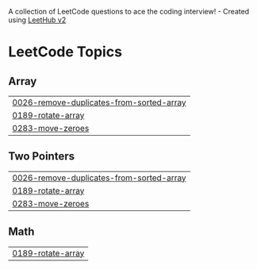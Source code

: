 A collection of LeetCode questions to ace the coding interview! - Created using [LeetHub v2](https://github.com/arunbhardwaj/LeetHub-2.0)
<!---LeetCode Topics Start-->
# LeetCode Topics
## Array
|  |
| ------- |
| [0026-remove-duplicates-from-sorted-array](https://github.com/Harshit-ganesh/Strivers_A2Z/tree/master/0026-remove-duplicates-from-sorted-array) |
| [0189-rotate-array](https://github.com/Harshit-ganesh/Strivers_A2Z/tree/master/0189-rotate-array) |
| [0283-move-zeroes](https://github.com/Harshit-ganesh/Strivers_A2Z/tree/master/0283-move-zeroes) |
## Two Pointers
|  |
| ------- |
| [0026-remove-duplicates-from-sorted-array](https://github.com/Harshit-ganesh/Strivers_A2Z/tree/master/0026-remove-duplicates-from-sorted-array) |
| [0189-rotate-array](https://github.com/Harshit-ganesh/Strivers_A2Z/tree/master/0189-rotate-array) |
| [0283-move-zeroes](https://github.com/Harshit-ganesh/Strivers_A2Z/tree/master/0283-move-zeroes) |
## Math
|  |
| ------- |
| [0189-rotate-array](https://github.com/Harshit-ganesh/Strivers_A2Z/tree/master/0189-rotate-array) |
<!---LeetCode Topics End-->